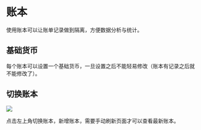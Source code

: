 # 账本

使用账本可以让账单记录做到隔离，方便数据分析与统计。

## 基础货币

每个账本可以设置一个基础货币，一旦设置之后不能轻易修改（账本有记录之后就不能修改了）。

## 切换账本

![](https://blog-1251237404.cos.ap-guangzhou.myqcloud.com/2021101908uzYT.png)

点击左上角切换账本，新增账本，需要手动刷新页面才可以查看最新账本。
